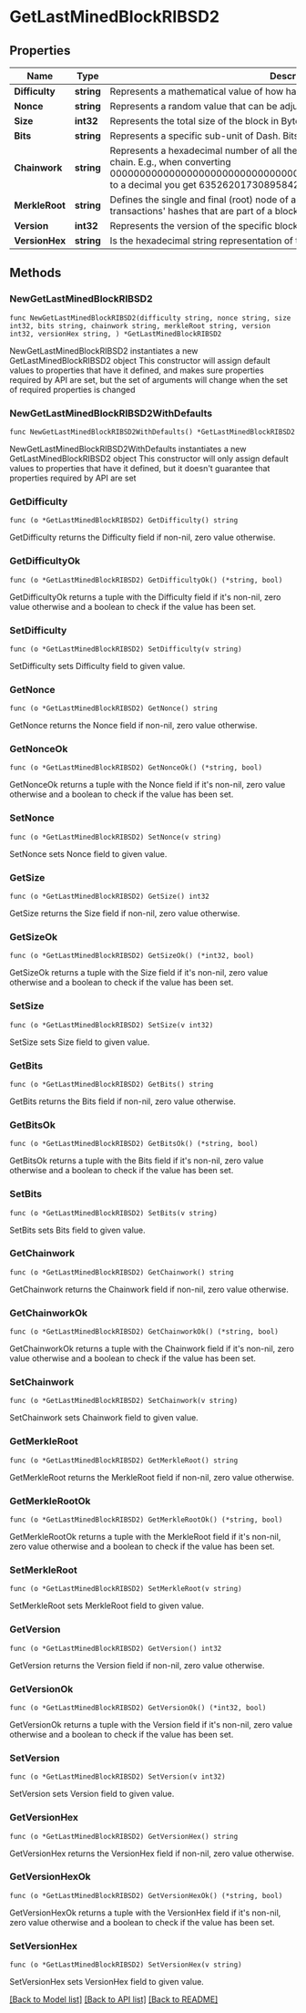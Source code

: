 # GetLastMinedBlockRIBSD2

## Properties

Name | Type | Description | Notes
------------ | ------------- | ------------- | -------------
**Difficulty** | **string** | Represents a mathematical value of how hard it is to find a valid hash for this block. | 
**Nonce** | **string** | Represents a random value that can be adjusted to satisfy the proof of work | 
**Size** | **int32** | Represents the total size of the block in Bytes. | 
**Bits** | **string** | Represents a specific sub-unit of Dash. Bits have two-decimal precision. | 
**Chainwork** | **string** | Represents a hexadecimal number of all the hashes necessary to produce the current chain. E.g., when converting 0000000000000000000000000000000000000000000086859f7a841475b236fd to a decimal you get 635262017308958427068157 hashes, or 635262 exahashes. | 
**MerkleRoot** | **string** | Defines the single and final (root) node of a Merkle tree. It is the combined hash of all transactions&#39; hashes that are part of a blockchain block. | 
**Version** | **int32** | Represents the version of the specific block on the blockchain. | 
**VersionHex** | **string** | Is the hexadecimal string representation of the block&#39;s version. | 

## Methods

### NewGetLastMinedBlockRIBSD2

`func NewGetLastMinedBlockRIBSD2(difficulty string, nonce string, size int32, bits string, chainwork string, merkleRoot string, version int32, versionHex string, ) *GetLastMinedBlockRIBSD2`

NewGetLastMinedBlockRIBSD2 instantiates a new GetLastMinedBlockRIBSD2 object
This constructor will assign default values to properties that have it defined,
and makes sure properties required by API are set, but the set of arguments
will change when the set of required properties is changed

### NewGetLastMinedBlockRIBSD2WithDefaults

`func NewGetLastMinedBlockRIBSD2WithDefaults() *GetLastMinedBlockRIBSD2`

NewGetLastMinedBlockRIBSD2WithDefaults instantiates a new GetLastMinedBlockRIBSD2 object
This constructor will only assign default values to properties that have it defined,
but it doesn't guarantee that properties required by API are set

### GetDifficulty

`func (o *GetLastMinedBlockRIBSD2) GetDifficulty() string`

GetDifficulty returns the Difficulty field if non-nil, zero value otherwise.

### GetDifficultyOk

`func (o *GetLastMinedBlockRIBSD2) GetDifficultyOk() (*string, bool)`

GetDifficultyOk returns a tuple with the Difficulty field if it's non-nil, zero value otherwise
and a boolean to check if the value has been set.

### SetDifficulty

`func (o *GetLastMinedBlockRIBSD2) SetDifficulty(v string)`

SetDifficulty sets Difficulty field to given value.


### GetNonce

`func (o *GetLastMinedBlockRIBSD2) GetNonce() string`

GetNonce returns the Nonce field if non-nil, zero value otherwise.

### GetNonceOk

`func (o *GetLastMinedBlockRIBSD2) GetNonceOk() (*string, bool)`

GetNonceOk returns a tuple with the Nonce field if it's non-nil, zero value otherwise
and a boolean to check if the value has been set.

### SetNonce

`func (o *GetLastMinedBlockRIBSD2) SetNonce(v string)`

SetNonce sets Nonce field to given value.


### GetSize

`func (o *GetLastMinedBlockRIBSD2) GetSize() int32`

GetSize returns the Size field if non-nil, zero value otherwise.

### GetSizeOk

`func (o *GetLastMinedBlockRIBSD2) GetSizeOk() (*int32, bool)`

GetSizeOk returns a tuple with the Size field if it's non-nil, zero value otherwise
and a boolean to check if the value has been set.

### SetSize

`func (o *GetLastMinedBlockRIBSD2) SetSize(v int32)`

SetSize sets Size field to given value.


### GetBits

`func (o *GetLastMinedBlockRIBSD2) GetBits() string`

GetBits returns the Bits field if non-nil, zero value otherwise.

### GetBitsOk

`func (o *GetLastMinedBlockRIBSD2) GetBitsOk() (*string, bool)`

GetBitsOk returns a tuple with the Bits field if it's non-nil, zero value otherwise
and a boolean to check if the value has been set.

### SetBits

`func (o *GetLastMinedBlockRIBSD2) SetBits(v string)`

SetBits sets Bits field to given value.


### GetChainwork

`func (o *GetLastMinedBlockRIBSD2) GetChainwork() string`

GetChainwork returns the Chainwork field if non-nil, zero value otherwise.

### GetChainworkOk

`func (o *GetLastMinedBlockRIBSD2) GetChainworkOk() (*string, bool)`

GetChainworkOk returns a tuple with the Chainwork field if it's non-nil, zero value otherwise
and a boolean to check if the value has been set.

### SetChainwork

`func (o *GetLastMinedBlockRIBSD2) SetChainwork(v string)`

SetChainwork sets Chainwork field to given value.


### GetMerkleRoot

`func (o *GetLastMinedBlockRIBSD2) GetMerkleRoot() string`

GetMerkleRoot returns the MerkleRoot field if non-nil, zero value otherwise.

### GetMerkleRootOk

`func (o *GetLastMinedBlockRIBSD2) GetMerkleRootOk() (*string, bool)`

GetMerkleRootOk returns a tuple with the MerkleRoot field if it's non-nil, zero value otherwise
and a boolean to check if the value has been set.

### SetMerkleRoot

`func (o *GetLastMinedBlockRIBSD2) SetMerkleRoot(v string)`

SetMerkleRoot sets MerkleRoot field to given value.


### GetVersion

`func (o *GetLastMinedBlockRIBSD2) GetVersion() int32`

GetVersion returns the Version field if non-nil, zero value otherwise.

### GetVersionOk

`func (o *GetLastMinedBlockRIBSD2) GetVersionOk() (*int32, bool)`

GetVersionOk returns a tuple with the Version field if it's non-nil, zero value otherwise
and a boolean to check if the value has been set.

### SetVersion

`func (o *GetLastMinedBlockRIBSD2) SetVersion(v int32)`

SetVersion sets Version field to given value.


### GetVersionHex

`func (o *GetLastMinedBlockRIBSD2) GetVersionHex() string`

GetVersionHex returns the VersionHex field if non-nil, zero value otherwise.

### GetVersionHexOk

`func (o *GetLastMinedBlockRIBSD2) GetVersionHexOk() (*string, bool)`

GetVersionHexOk returns a tuple with the VersionHex field if it's non-nil, zero value otherwise
and a boolean to check if the value has been set.

### SetVersionHex

`func (o *GetLastMinedBlockRIBSD2) SetVersionHex(v string)`

SetVersionHex sets VersionHex field to given value.



[[Back to Model list]](../README.md#documentation-for-models) [[Back to API list]](../README.md#documentation-for-api-endpoints) [[Back to README]](../README.md)


